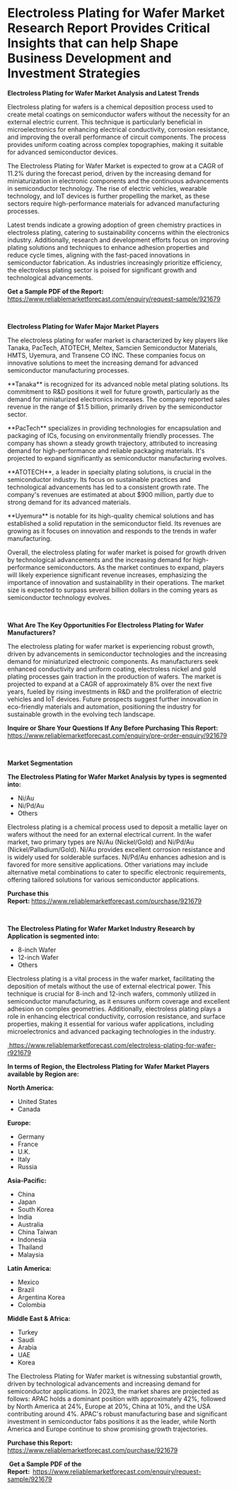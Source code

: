 <p><h1>Electroless Plating for Wafer Market Research Report Provides Critical Insights that can help Shape Business Development and Investment Strategies</h1></p><p><strong>Electroless Plating for Wafer Market Analysis and Latest Trends</strong></p>
<p><p>Electroless plating for wafers is a chemical deposition process used to create metal coatings on semiconductor wafers without the necessity for an external electric current. This technique is particularly beneficial in microelectronics for enhancing electrical conductivity, corrosion resistance, and improving the overall performance of circuit components. The process provides uniform coating across complex topographies, making it suitable for advanced semiconductor devices.</p><p>The Electroless Plating for Wafer Market is expected to grow at a CAGR of 11.2% during the forecast period, driven by the increasing demand for miniaturization in electronic components and the continuous advancements in semiconductor technology. The rise of electric vehicles, wearable technology, and IoT devices is further propelling the market, as these sectors require high-performance materials for advanced manufacturing processes.</p><p>Latest trends indicate a growing adoption of green chemistry practices in electroless plating, catering to sustainability concerns within the electronics industry. Additionally, research and development efforts focus on improving plating solutions and techniques to enhance adhesion properties and reduce cycle times, aligning with the fast-paced innovations in semiconductor fabrication. As industries increasingly prioritize efficiency, the electroless plating sector is poised for significant growth and technological advancements.</p></p>
<p><strong>Get a Sample PDF of the Report:&nbsp;</strong> <a href="https://www.reliablemarketforecast.com/enquiry/request-sample/921679?utm_campaign=3493&utm_medium=2&utm_source=Github&utm_content=ia&utm_term=18042025&utm_id=electroless-plating-for-wafer">https://www.reliablemarketforecast.com/enquiry/request-sample/921679</a></p>
<p>&nbsp;</p>
<p><strong>Electroless Plating for Wafer Major Market Players</strong></p>
<p><p>The electroless plating for wafer market is characterized by key players like Tanaka, PacTech, ATOTECH, Meltex, Samcien Semiconductor Materials, HMTS, Uyemura, and Transene CO INC. These companies focus on innovative solutions to meet the increasing demand for advanced semiconductor manufacturing processes.</p><p>**Tanaka** is recognized for its advanced noble metal plating solutions. Its commitment to R&D positions it well for future growth, particularly as the demand for miniaturized electronics increases. The company reported sales revenue in the range of $1.5 billion, primarily driven by the semiconductor sector.</p><p>**PacTech** specializes in providing technologies for encapsulation and packaging of ICs, focusing on environmentally friendly processes. The company has shown a steady growth trajectory, attributed to increasing demand for high-performance and reliable packaging materials. It's projected to expand significantly as semiconductor manufacturing evolves.</p><p>**ATOTECH**, a leader in specialty plating solutions, is crucial in the semiconductor industry. Its focus on sustainable practices and technological advancements has led to a consistent growth rate. The company's revenues are estimated at about $900 million, partly due to strong demand for its advanced materials.</p><p>**Uyemura** is notable for its high-quality chemical solutions and has established a solid reputation in the semiconductor field. Its revenues are growing as it focuses on innovation and responds to the trends in wafer manufacturing.</p><p>Overall, the electroless plating for wafer market is poised for growth driven by technological advancements and the increasing demand for high-performance semiconductors. As the market continues to expand, players will likely experience significant revenue increases, emphasizing the importance of innovation and sustainability in their operations. The market size is expected to surpass several billion dollars in the coming years as semiconductor technology evolves.</p></p>
<p>&nbsp;</p>
<p><strong>What Are The Key Opportunities For Electroless Plating for Wafer Manufacturers?</strong></p>
<p><p>The electroless plating for wafer market is experiencing robust growth, driven by advancements in semiconductor technologies and the increasing demand for miniaturized electronic components. As manufacturers seek enhanced conductivity and uniform coating, electroless nickel and gold plating processes gain traction in the production of wafers. The market is projected to expand at a CAGR of approximately 8% over the next five years, fueled by rising investments in R&D and the proliferation of electric vehicles and IoT devices. Future prospects suggest further innovation in eco-friendly materials and automation, positioning the industry for sustainable growth in the evolving tech landscape.</p></p>
<p><strong>Inquire or Share Your Questions If Any Before Purchasing This Report:</strong> <a href="https://www.reliablemarketforecast.com/enquiry/pre-order-enquiry/921679?utm_campaign=3493&utm_medium=2&utm_source=Github&utm_content=ia&utm_term=18042025&utm_id=electroless-plating-for-wafer">https://www.reliablemarketforecast.com/enquiry/pre-order-enquiry/921679</a></p>
<p>&nbsp;</p>
<p><strong>Market Segmentation</strong></p>
<p><strong>The Electroless Plating for Wafer Market Analysis by types is segmented into:</strong></p>
<p><ul><li>Ni/Au</li><li>Ni/Pd/Au</li><li>Others</li></ul></p>
<p><p>Electroless plating is a chemical process used to deposit a metallic layer on wafers without the need for an external electrical current. In the wafer market, two primary types are Ni/Au (Nickel/Gold) and Ni/Pd/Au (Nickel/Palladium/Gold). Ni/Au provides excellent corrosion resistance and is widely used for solderable surfaces. Ni/Pd/Au enhances adhesion and is favored for more sensitive applications. Other variations may include alternative metal combinations to cater to specific electronic requirements, offering tailored solutions for various semiconductor applications.</p></p>
<p><strong>Purchase this Report:&nbsp;</strong><a href="https://www.reliablemarketforecast.com/purchase/921679?utm_campaign=3493&utm_medium=2&utm_source=Github&utm_content=ia&utm_term=18042025&utm_id=electroless-plating-for-wafer">https://www.reliablemarketforecast.com/purchase/921679</a></p>
<p>&nbsp;</p>
<p><strong>The Electroless Plating for Wafer Market Industry Research by Application is segmented into:</strong></p>
<p><ul><li>8-inch Wafer</li><li>12-inch Wafer</li><li>Others</li></ul></p>
<p><p>Electroless plating is a vital process in the wafer market, facilitating the deposition of metals without the use of external electrical power. This technique is crucial for 8-inch and 12-inch wafers, commonly utilized in semiconductor manufacturing, as it ensures uniform coverage and excellent adhesion on complex geometries. Additionally, electroless plating plays a role in enhancing electrical conductivity, corrosion resistance, and surface properties, making it essential for various wafer applications, including microelectronics and advanced packaging technologies in the industry.</p></p>
<p><a href="https://www.reliablemarketforecast.com/electroless-plating-for-wafer-r921679?utm_campaign=3493&utm_medium=2&utm_source=Github&utm_content=ia&utm_term=18042025&utm_id=electroless-plating-for-wafer">&nbsp;https://www.reliablemarketforecast.com/electroless-plating-for-wafer-r921679</a></p>
<p><strong>In terms of Region, the Electroless Plating for Wafer Market Players available by Region are:</strong></p>
<p>
    <p> <strong> North America: </strong>
        <ul>
            <li>United States</li>
            <li>Canada</li>
        </ul>
        </p> 
    <p> <strong> Europe: </strong>
        <ul>
            <li>Germany</li>
            <li>France</li>
            <li>U.K.</li>
            <li>Italy</li>
            <li>Russia</li>
        </ul>
        </p> 
    <p> <strong> Asia-Pacific: </strong>
        <ul>
            <li>China</li>
            <li>Japan</li>
            <li>South Korea</li>
            <li>India</li>
            <li>Australia</li>
            <li>China Taiwan</li>
            <li>Indonesia</li>
            <li>Thailand</li>
            <li>Malaysia</li>
        </ul>
        </p> 
    <p> <strong> Latin America: </strong>
        <ul>
            <li>Mexico</li>
            <li>Brazil</li>
            <li>Argentina Korea</li>
            <li>Colombia</li>
        </ul>
        </p> 
    <p> <strong> Middle East & Africa: </strong>
        <ul>
            <li>Turkey</li>
            <li>Saudi</li>
            <li>Arabia</li>
            <li>UAE</li>
            <li>Korea</li>
        </ul>
    </p>
    </p>
<p><p>The Electroless Plating for Wafer market is witnessing substantial growth, driven by technological advancements and increasing demand for semiconductor applications. In 2023, the market shares are projected as follows: APAC holds a dominant position with approximately 42%, followed by North America at 24%, Europe at 20%, China at 10%, and the USA contributing around 4%. APAC's robust manufacturing base and significant investment in semiconductor fabs positions it as the leader, while North America and Europe continue to show promising growth trajectories.</p></p>
<p><strong>Purchase this Report: </strong><a href="https://www.reliablemarketforecast.com/purchase/921679?utm_campaign=3493&utm_medium=2&utm_source=Github&utm_content=ia&utm_term=18042025&utm_id=electroless-plating-for-wafer">https://www.reliablemarketforecast.com/purchase/921679</a></p>
<p>&nbsp;<strong>Get a Sample PDF of the Report:&nbsp;&nbsp;</strong><a href="https://www.reliablemarketforecast.com/enquiry/request-sample/921679?utm_campaign=3493&utm_medium=2&utm_source=Github&utm_content=ia&utm_term=18042025&utm_id=electroless-plating-for-wafer">https://www.reliablemarketforecast.com/enquiry/request-sample/921679</a></p>
<p><strong></strong></p>
<p><p></p><p></p><p></p></p>